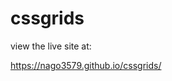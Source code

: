 # cssgrids

view the live site at:

<a href="https://nago3579.github.io/cssgrids/">https://nago3579.github.io/cssgrids/</a>
